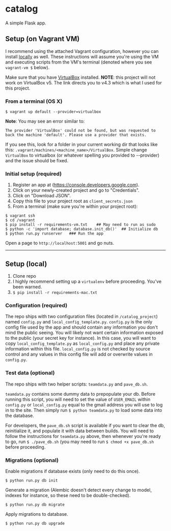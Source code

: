 # catalog

A simple Flask app.

## Setup (on Vagrant VM)

I recommend using the attached Vagrant configuration, however you can install [locally](#installlocal) as well. These instructions will assume you're using the VM and executing scripts from the VM's terminal (denoted where you see `vagrant-vm $` below).

Make sure that you have [VirtualBox](https://www.virtualbox.org/wiki/Download_Old_Builds) installed. **NOTE**: this project will not work on VirtualBox v5. The link directs you to v4.3 which is what I used for this project.

### From a terminal (OS X)

```
$ vagrant up default --provider=virtualbox
```

**Note**: You may see an error similar to:

```
The provider 'VirtualBox' could not be found, but was requested to
back the machine 'default'. Please use a provider that exists.
```

If you see this, look for a folder in your current working dir that looks like this: ```.vagrant/machines/<machine_name>/VirtualBox```. Simple change ```VirtualBox``` to virtualbox (or whatever spelling you provided to --provider) and the issue should be fixed.

### Initial setup (required)

1. Register an app at (https://console.developers.google.com).
2. Click on your newly-created project and go to "Credentials".
3. Click on "Download JSON".
4. Copy this file to your project root as ```client_secrets.json```
5. From a terminal (make sure you're within your project root):

```
$ vagrant ssh
$ cd /vagrant
$ pip install -r requirements-vm.txt    ## May need to run as sudo
$ python -c 'import database; database.init_db()'  ## Initialize db
$ python run.py runserver   ### Run the app
```

Open a page to ```http://localhost:5001``` and go nuts.









---


## <a id="installlocal"></a>Setup (local)

1. Clone repo
2. I highly recommend setting up a ```virtualenv``` before proceeding. You've been warned.
2. ```$ pip install -r requirements-mac.txt```


### Configuration (required)

The repo ships with two configuration files (located in ```/catalog_project```) named ```config.py``` and ```local_config_template.py```. ```config.py``` is the only config file used by the app and should contain any information you don't mind the public seeing. You will likely not want certain information exposed to the public (your secret key for instance). In this case, you will want to copy ```local_config_template.py``` as ```local_config.py``` and place any private information within this file. ```local_config.py``` is not checked by source control and any values in this config file will add or overwrite values in ```config.py```.

### Test data (optional)

The repo ships with two helper scripts: ```teamdata.py``` and ```pave_db.sh```.

```teamdata.py``` contains some dummy data to prepopulate your db. Before running this script, you will need to set the value of ```USER_EMAIL``` within ```config.py``` or ```local_config.py``` equal to the gmail address you will use to log in to the site. Then simply run ```$ python teamdata.py``` to load some data into the database.

For developers, the ```pave_db.sh``` script is available if you want to clear the db, reinitialize it, and populate it with data between builds. You will need to follow the instructions for ```teamdata.py``` above, then whenever you're ready to go, run ```$ ./pave_db.sh``` (you may need to run ```$ chmod +x pave_db.sh``` before proceeding.

### Migrations (optional)

Enable migrations if database exists (only need to do this once).
```
$ python run.py db init
```

Generate a migration (Alembic doesn't detect every change to model, indexes for instance, so these need to be double-checked).

```
$ python run.py db migrate
```

Apply migrations to database.
```
$ python run.py db upgrade
```
